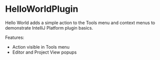 # HelloWorldPlugin
Hello World adds a simple action to the Tools menu and context menus to demonstrate IntelliJ Platform plugin basics.
<p>
Features:
<ul>
  <li>Action visible in Tools menu</li>
  <li>Editor and Project View popups</li>
</ul>
</p>

